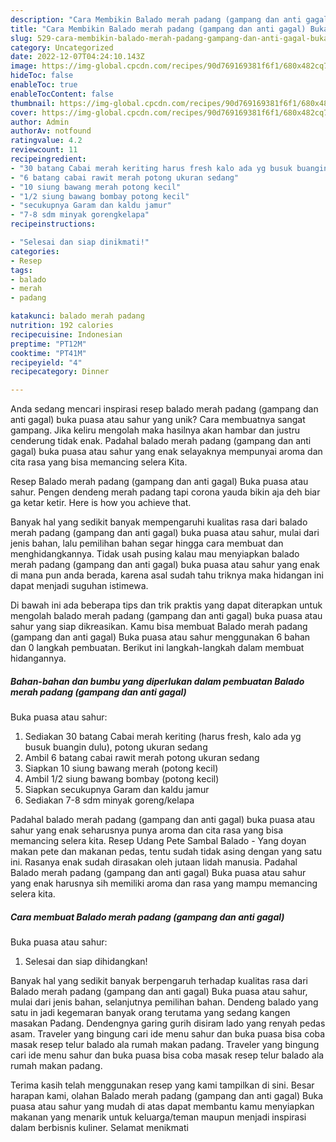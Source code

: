 ```yaml
---
description: "Cara Membikin Balado merah padang (gampang dan anti gagal) Buka puasa atau sahur yang Mantap"
title: "Cara Membikin Balado merah padang (gampang dan anti gagal) Buka puasa atau sahur yang Mantap"
slug: 529-cara-membikin-balado-merah-padang-gampang-dan-anti-gagal-buka-puasa-atau-sahur-yang-mantap
category: Uncategorized
date: 2022-12-07T04:24:10.143Z
image: https://img-global.cpcdn.com/recipes/90d769169381f6f1/680x482cq70/balado-merah-padang-gampang-dan-anti-gagal-buka-puasa-atau-sahur-foto-resep-utama.jpg
hideToc: false
enableToc: true
enableTocContent: false
thumbnail: https://img-global.cpcdn.com/recipes/90d769169381f6f1/680x482cq70/balado-merah-padang-gampang-dan-anti-gagal-buka-puasa-atau-sahur-foto-resep-utama.jpg
cover: https://img-global.cpcdn.com/recipes/90d769169381f6f1/680x482cq70/balado-merah-padang-gampang-dan-anti-gagal-buka-puasa-atau-sahur-foto-resep-utama.jpg
author: Admin
authorAv: notfound
ratingvalue: 4.2
reviewcount: 11
recipeingredient:
- "30 batang Cabai merah keriting harus fresh kalo ada yg busuk buangin dulu potong ukuran sedang"
- "6 batang cabai rawit merah potong ukuran sedang"
- "10 siung bawang merah potong kecil"
- "1/2 siung bawang bombay potong kecil"
- "secukupnya Garam dan kaldu jamur"
- "7-8 sdm minyak gorengkelapa"
recipeinstructions:

- "Selesai dan siap dinikmati!"
categories:
- Resep
tags:
- balado
- merah
- padang

katakunci: balado merah padang 
nutrition: 192 calories
recipecuisine: Indonesian
preptime: "PT12M"
cooktime: "PT41M"
recipeyield: "4"
recipecategory: Dinner

---
```





Anda sedang mencari inspirasi resep balado merah padang (gampang dan anti gagal)
buka puasa atau sahur yang unik? Cara membuatnya sangat gampang. Jika keliru mengolah maka hasilnya akan hambar dan justru cenderung tidak enak. Padahal balado merah padang (gampang dan anti gagal)
buka puasa atau sahur yang enak selayaknya mempunyai aroma dan cita rasa yang bisa memancing selera Kita.





Resep Balado merah padang (gampang dan anti gagal) Buka puasa atau sahur. Pengen dendeng merah padang tapi corona yauda bikin aja deh biar ga ketar ketir. Here is how you achieve that.

Banyak hal yang sedikit banyak mempengaruhi kualitas rasa dari balado merah padang (gampang dan anti gagal)
buka puasa atau sahur, mulai dari jenis bahan, lalu pemilihan bahan segar hingga cara membuat dan menghidangkannya. Tidak usah pusing kalau mau menyiapkan balado merah padang (gampang dan anti gagal)
buka puasa atau sahur yang enak di mana pun anda berada, karena asal sudah tahu triknya maka hidangan ini dapat menjadi suguhan istimewa.






Di bawah ini ada beberapa tips dan trik praktis yang dapat diterapkan untuk mengolah balado merah padang (gampang dan anti gagal)
buka puasa atau sahur yang siap dikreasikan. Kamu bisa membuat Balado merah padang (gampang dan anti gagal)
Buka puasa atau sahur menggunakan 6 bahan dan 0 langkah pembuatan. Berikut ini langkah-langkah dalam membuat hidangannya.

<!--inarticleads1-->

##### Bahan-bahan dan bumbu yang diperlukan dalam pembuatan Balado merah padang (gampang dan anti gagal)
Buka puasa atau sahur:

1. Sediakan 30 batang Cabai merah keriting (harus fresh, kalo ada yg busuk buangin dulu), potong ukuran sedang
1. Ambil 6 batang cabai rawit merah potong ukuran sedang
1. Siapkan 10 siung bawang merah (potong kecil)
1. Ambil 1/2 siung bawang bombay (potong kecil)
1. Siapkan secukupnya Garam dan kaldu jamur
1. Sediakan 7-8 sdm minyak goreng/kelapa


Padahal balado merah padang (gampang dan anti gagal) buka puasa atau sahur yang enak seharusnya punya aroma dan cita rasa yang bisa memancing selera kita. Resep Udang Pete Sambal Balado - Yang doyan makan pete dan makanan pedas, tentu sudah tidak asing dengan yang satu ini. Rasanya enak sudah dirasakan oleh jutaan lidah manusia. Padahal Balado merah padang (gampang dan anti gagal) Buka puasa atau sahur yang enak harusnya sih memiliki aroma dan rasa yang mampu memancing selera kita. 

<!--inarticleads2-->

##### Cara membuat Balado merah padang (gampang dan anti gagal)
Buka puasa atau sahur:


1. Selesai dan siap dihidangkan!

Banyak hal yang sedikit banyak berpengaruh terhadap kualitas rasa dari Balado merah padang (gampang dan anti gagal) Buka puasa atau sahur, mulai dari jenis bahan, selanjutnya pemilihan bahan. Dendeng balado yang satu in jadi kegemaran banyak orang terutama yang sedang kangen masakan Padang. Dendengnya garing gurih disiram lado yang renyah pedas asam. Traveler yang bingung cari ide menu sahur dan buka puasa bisa coba masak resep telur balado ala rumah makan padang. Traveler yang bingung cari ide menu sahur dan buka puasa bisa coba masak resep telur balado ala rumah makan padang. 

Terima kasih telah menggunakan resep yang kami tampilkan di sini. Besar harapan kami, olahan Balado merah padang (gampang dan anti gagal)
Buka puasa atau sahur yang mudah di atas dapat membantu kamu menyiapkan makanan yang menarik untuk keluarga/teman maupun menjadi inspirasi dalam berbisnis kuliner. Selamat menikmati

